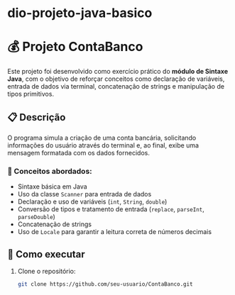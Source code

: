 # dio-projeto-java-basico

# 💰 Projeto ContaBanco

Este projeto foi desenvolvido como exercício prático do **módulo de Sintaxe Java**, com o objetivo de reforçar conceitos como declaração de variáveis, entrada de dados via terminal, concatenação de strings e manipulação de tipos primitivos.

## 📋 Descrição

O programa simula a criação de uma conta bancária, solicitando informações do usuário através do terminal e, ao final, exibe uma mensagem formatada com os dados fornecidos.

### 🧠 Conceitos abordados:

- Sintaxe básica em Java
- Uso da classe `Scanner` para entrada de dados
- Declaração e uso de variáveis (`int`, `String`, `double`)
- Conversão de tipos e tratamento de entrada (`replace`, `parseInt`, `parseDouble`)
- Concatenação de strings
- Uso de `Locale` para garantir a leitura correta de números decimais

## 🚀 Como executar

1. Clone o repositório:
   ```bash
   git clone https://github.com/seu-usuario/ContaBanco.git
